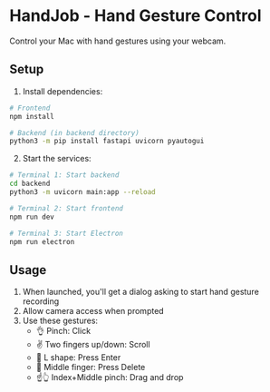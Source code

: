 # HandJob - Hand Gesture Control

Control your Mac with hand gestures using your webcam.

## Setup

1. Install dependencies:
```bash
# Frontend
npm install

# Backend (in backend directory)
python3 -m pip install fastapi uvicorn pyautogui
```

2. Start the services:
```bash
# Terminal 1: Start backend
cd backend
python3 -m uvicorn main:app --reload

# Terminal 2: Start frontend
npm run dev

# Terminal 3: Start Electron
npm run electron
```

## Usage

1. When launched, you'll get a dialog asking to start hand gesture recording
2. Allow camera access when prompted
3. Use these gestures:
   - 👌 Pinch: Click
   - ✌️ Two fingers up/down: Scroll
   - 🤟 L shape: Press Enter
   - 🖕 Middle finger: Press Delete
   - ☝️👆 Index+Middle pinch: Drag and drop



